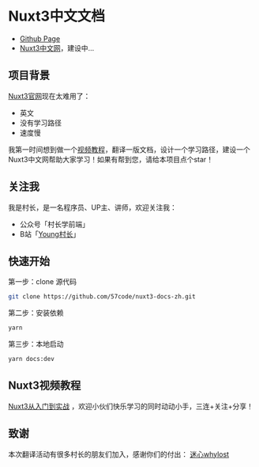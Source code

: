 # Nuxt3中文文档
- [Github Page](https://57code.github.io/nuxt3-docs-zh/)
- [Nuxt3中文网](http://nuxt3.cn)，建设中...

## 项目背景
[Nuxt3官网](http://v3.nuxtjs.org/docs/usage/data-fetching/)现在太难用了：
- 英文
- 没有学习路径
- 速度慢

我第一时间想到做一个[视频教程](https://space.bilibili.com/480140591/channel/collectiondetail?sid=34039)，翻译一版文档，设计一个学习路径，建设一个Nuxt3中文网帮助大家学习！如果有帮到您，请给本项目点个star！
## 关注我
我是村长，是一名程序员、UP主、讲师，欢迎关注我：
- 公众号「村长学前端」
- B站「[Young村长](https://space.bilibili.com/480140591)」

## 快速开始
第一步：clone 源代码
```bash
git clone https://github.com/57code/nuxt3-docs-zh.git
```

第二步：安装依赖
```bash
yarn
```

第三步：本地启动
```bash
yarn docs:dev
```

## Nuxt3视频教程
[Nuxt3从入门到实战](https://space.bilibili.com/480140591/channel/collectiondetail?sid=34039)
，欢迎小伙们快乐学习的同时动动小手，三连+关注+分享！


## 致谢
本次翻译活动有很多村长的朋友们加入，感谢你们的付出：
[迷心whylost](https://github.com/whylost)